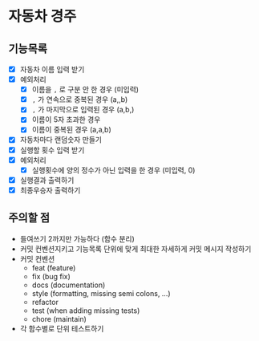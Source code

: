 # 자동차 경주

## 기능목록

- [x] 자동차 이름 입력 받기
- [x] 예외처리
  - [x] 이름을 `,` 로 구분 안 한 경우 (미입력)
  - [x] `,` 가 연속으로 중복된 경우 (a,,b)
  - [x] `,` 가 마지막으로 입력된 경우 (a,b,)
  - [x] 이름이 5자 초과한 경우
  - [x] 이름이 중복된 경우 (a,a,b)
- [x] 자동차마다 랜덤숫자 만들기
- [x] 실행할 횟수 입력 받기
- [x] 예외처리
  - [x] 실행횟수에 양의 정수가 아닌 입력을 한 경우 (미입력, 0)
- [x] 실행결과 출력하기
- [x] 최종우승자 출력하기

## 주의할 점

- 들여쓰기 2까지만 가능하다 (함수 분리)
- 커밋 컨벤션지키고 기능목록 단위에 맞게 최대한 자세하게 커밋 메시지 작성하기
- 커밋 컨벤션
  - feat (feature)
  - fix (bug fix)
  - docs (documentation)
  - style (formatting, missing semi colons, …)
  - refactor
  - test (when adding missing tests)
  - chore (maintain)
- 각 함수별로 단위 테스트하기
